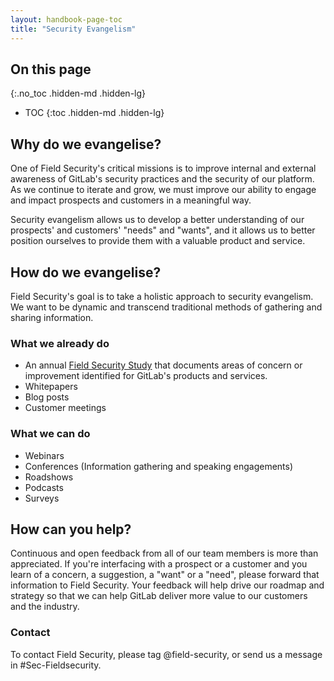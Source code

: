 ```yaml
---
layout: handbook-page-toc
title: "Security Evangelism"
---
```


## On this page
{:.no_toc .hidden-md .hidden-lg}
 
- TOC
{:toc .hidden-md .hidden-lg}


## Why do we evangelise?

One of Field Security's critical missions is to improve internal and external awareness of GitLab's security practices and the security of our platform. As we continue to iterate and grow, we must improve our ability to engage and impact prospects and customers in a meaningful way.

Security evangelism allows us to develop a better understanding of our prospects' and customers' "needs" and "wants", and it allows us to better position ourselves to provide them with a valuable product and service. 

## How do we evangelise?

Field Security's goal is to take a holistic approach to security evangelism. We want to be dynamic and transcend traditional methods of gathering and sharing information.

### What we already do

* An annual [Field Security Study](https://about.gitlab.com/handbook/security/security-assurance/field-security/field-security-study.html) that documents areas of concern or improvement identified for GitLab's products and services.
* Whitepapers
* Blog posts
* Customer meetings

### What we can do

* Webinars
* Conferences (Information gathering and speaking engagements)
* Roadshows
* Podcasts
* Surveys

## How can you help?

Continuous and open feedback from all of our team members is more than appreciated. If you're interfacing with a prospect or a customer and you learn of a concern, a suggestion, a "want" or a "need", please forward that information to Field Security. Your feedback will help drive our roadmap and strategy so that we can help GitLab deliver more value to our customers and the industry.

### Contact

To contact Field Security, please tag @field-security, or send us a message in #Sec-Fieldsecurity.
